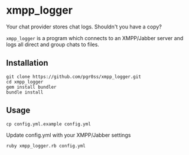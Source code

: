 xmpp_logger
===========

Your chat provider stores chat logs. Shouldn't you have a copy?

`xmpp_logger` is a program which connects to an XMPP/Jabber server and logs all direct and group chats to files.

## Installation

```
git clone https://github.com/pgr0ss/xmpp_logger.git
cd xmpp_logger
gem install bundler
bundle install
```

## Usage

```
cp config.yml.example config.yml
```

Update config.yml with your XMPP/Jabber settings

```
ruby xmpp_logger.rb config.yml
```
